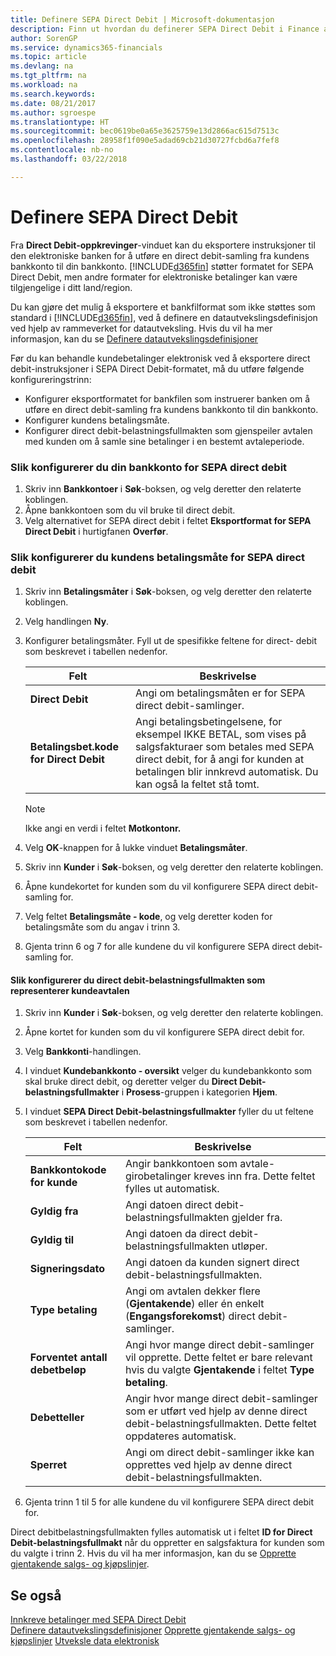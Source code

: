 ```yaml
---
title: Definere SEPA Direct Debit | Microsoft-dokumentasjon
description: Finn ut hvordan du definerer SEPA Direct Debit i Finance and Operations, Business edition .
author: SorenGP
ms.service: dynamics365-financials
ms.topic: article
ms.devlang: na
ms.tgt_pltfrm: na
ms.workload: na
ms.search.keywords: 
ms.date: 08/21/2017
ms.author: sgroespe
ms.translationtype: HT
ms.sourcegitcommit: bec0619be0a65e3625759e13d2866ac615d7513c
ms.openlocfilehash: 28958f1f090e5adad69cb21d30727fcbd6a7fef8
ms.contentlocale: nb-no
ms.lasthandoff: 03/22/2018

---
```

# <a name="set-up-sepa-direct-debit"></a>Definere SEPA Direct Debit
Fra **Direct Debit-oppkrevinger**-vinduet kan du eksportere instruksjoner til den elektroniske banken for å utføre en direct debit-samling fra kundens bankkonto til din bankkonto. [!INCLUDE[d365fin](includes/d365fin_md.md)] støtter formatet for SEPA Direct Debit, men andre formater for elektroniske betalinger kan være tilgjengelige i ditt land/region.  

Du kan gjøre det mulig å eksportere et bankfilformat som ikke støttes som standard i [!INCLUDE[d365fin](includes/d365fin_md.md)], ved å definere en datautvekslingsdefinisjon ved hjelp av rammeverket for datautveksling. Hvis du vil ha mer informasjon, kan du se [Definere datautvekslingsdefinisjoner](across-how-to-set-up-data-exchange-definitions.md)  

Før du kan behandle kundebetalinger elektronisk ved å eksportere direct debit-instruksjoner i SEPA Direct Debit-formatet, må du utføre følgende konfigureringstrinn:  

* Konfigurer eksportformatet for bankfilen som instruerer banken om å utføre en direct debit-samling fra kundens bankkonto til din bankkonto.  
* Konfigurer kundens betalingsmåte.  
* Konfigurer direct debit-belastningsfullmakten som gjenspeiler avtalen med kunden om å samle sine betalinger i en bestemt avtaleperiode.  

### <a name="to-set-up-your-bank-account-for-sepa-direct-debit"></a>Slik konfigurerer du din bankkonto for SEPA direct debit  
1. Skriv inn **Bankkontoer** i **Søk**-boksen, og velg deretter den relaterte koblingen.  
2. Åpne bankkontoen som du vil bruke til direct debit.  
3. Velg alternativet for SEPA direct debit i feltet **Eksportformat for SEPA Direct Debit** i hurtigfanen **Overfør**.  

### <a name="to-set-up-the-customers-payment-method-for-sepa-direct-debit"></a>Slik konfigurerer du kundens betalingsmåte for SEPA direct debit  
1. Skriv inn **Betalingsmåter** i **Søk**-boksen, og velg deretter den relaterte koblingen.  
2. Velg handlingen **Ny**.  
3. Konfigurer betalingsmåter. Fyll ut de spesifikke feltene for direct\- debit som beskrevet i tabellen nedenfor.  

    |Felt|Beskrivelse|  
    |---------------------------------|---------------------------------------|  
    |**Direct Debit**|Angi om betalingsmåten er for SEPA direct debit-samlinger.|  
    |**Betalingsbet.kode for Direct Debit**|Angi betalingsbetingelsene, for eksempel IKKE BETAL, som vises på salgsfakturaer som betales med SEPA direct debit, for å angi for kunden at betalingen blir innkrevd automatisk. Du kan også la feltet stå tomt.|  

    > [!NOTE]  
    >  Ikke angi en verdi i feltet **Motkontonr.**  

4. Velg **OK**-knappen for å lukke vinduet **Betalingsmåter**.  
5. Skriv inn **Kunder** i **Søk**-boksen, og velg deretter den relaterte koblingen.  
6. Åpne kundekortet for kunden som du vil konfigurere SEPA direct debit-samling for.  
7. Velg feltet **Betalingsmåte - kode**, og velg deretter koden for betalingsmåte som du angav i trinn 3.  
8. Gjenta trinn 6 og 7 for alle kundene du vil konfigurere SEPA direct debit-samling for.  

#### <a name="to-set-up-the-direct-debit-mandate-that-represents-the-customer-agreement"></a>Slik konfigurerer du direct debit-belastningsfullmakten som representerer kundeavtalen  
1. Skriv inn **Kunder** i **Søk**-boksen, og velg deretter den relaterte koblingen.  
2. Åpne kortet for kunden som du vil konfigurere SEPA direct debit for.  
3. Velg **Bankkonti**-handlingen.  
4. I vinduet **Kundebankkonto - oversikt** velger du kundebankkonto som skal bruke direct debit, og deretter velger du **Direct Debit-belastningsfullmakter** i **Prosess**-gruppen i kategorien **Hjem**.  
5. I vinduet **SEPA Direct Debit-belastningsfullmakter** fyller du ut feltene som beskrevet i tabellen nedenfor.  

    |Felt|Beskrivelse|  
    |---------------------------------|---------------------------------------|  
    |**Bankkontokode for kunde**|Angir bankkontoen som avtale\-girobetalinger kreves inn fra. Dette feltet fylles ut automatisk.|  
    |**Gyldig fra**|Angi datoen direct debit\-belastningsfullmakten gjelder fra.|  
    |**Gyldig til**|Angi datoen da direct debit\-belastningsfullmakten utløper.|  
    |**Signeringsdato**|Angi datoen da kunden signert direct debit\-belastningsfullmakten.|  
    |**Type betaling**|Angi om avtalen dekker flere (**Gjentakende**) eller én enkelt (**Engangsforekomst**) direct debit-samlinger.|  
    |**Forventet antall debetbeløp**|Angi hvor mange direct debit-samlinger vil opprette. Dette feltet er bare relevant hvis du valgte **Gjentakende** i feltet **Type betaling**.|  
    |**Debetteller**|Angir hvor mange direct debit-samlinger som er utført ved hjelp av denne direct debit\-belastningsfullmakten. Dette feltet oppdateres automatisk.|  
    |**Sperret**|Angi om direct debit-samlinger ikke kan opprettes ved hjelp av denne direct debit\-belastningsfullmakten.|  

6.  Gjenta trinn 1 til 5 for alle kundene du vil konfigurere SEPA direct debit for.  

 Direct debitbelastningsfullmakten fylles automatisk ut i feltet **ID for Direct Debit-belastningsfullmakt** når du oppretter en salgsfaktura for kunden som du valgte i trinn 2. Hvis du vil ha mer informasjon, kan du se [Opprette gjentakende salgs- og kjøpslinjer](sales-how-work-standard-lines.md).  

## <a name="see-also"></a>Se også  
[Innkreve betalinger med SEPA Direct Debit](finance-collect-payments-with-sepa-direct-debit.md)  
[Definere datautvekslingsdefinisjoner](across-how-to-set-up-data-exchange-definitions.md)
[Opprette gjentakende salgs- og kjøpslinjer](sales-how-work-standard-lines.md)
[Utveksle data elektronisk](across-data-exchange.md)

